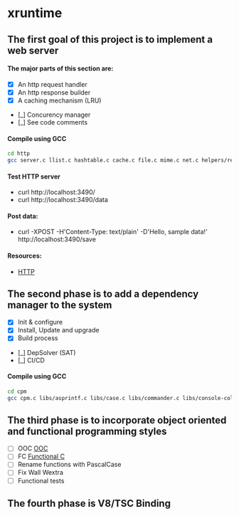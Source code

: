 ﻿# xruntime

## The first goal of this project is to implement a web server

#### The major parts of this section are:

- [x] An http request handler
- [x] An http response builder
- [x] A caching mechanism (LRU)
- [_] Concurency manager
- [_] See code comments

#### Compile using GCC

```bash
cd http
gcc server.c llist.c hashtable.c cache.c file.c mime.c net.c helpers/request.c -o server -w
```

#### Test HTTP server

- curl http://localhost:3490/
- curl http://localhost:3490/data
  <!-- - curl http://localhost:3490/number -->
  <!-- - curl http://localhost:3490/date -->

#### Post data:

- curl -XPOST -H'Content-Type: text/plain' -D'Hello, sample data!' http://localhost:3490/save

#### Resources:

- [HTTP](https://developer.mozilla.org/en-US/docs/Web/HTTP)

## The second phase is to add a dependency manager to the system

- [x] Init & configure
- [x] Install, Update and upgrade
- [x] Build process
- [_] DepSolver (SAT)
- [_] CI/CD

#### Compile using GCC

```bash
cd cpm
gcc cpm.c libs/asprintf.c libs/case.c libs/commander.c libs/console-colors.c libs/copy.c libs/debug.c libs/fs.c libs/hash.c libs/http-get.c libs/list.c libs/list_iterator.c libs/list_node.c libs/mkdirp.c libs/parse-repo.c libs/parson.c libs/path-join.c libs/path-normalize.c libs/rimraf.c libs/strdup.c libs/str-ends-with.c libs/str-flatten.c libs/str-starts-with.c libs/substr.c libs/trim.c libs/which.c libs/tempdir.c libs/wiki-registry.c libs/wildcardcmp.c common/cache.c common/package.c gumbo-parser/attribute.c gumbo-parser/char_ref.c gumbo-parser/error.c gumbo-parser/get-element-by-id.c gumbo-parser/get-elements-by-tag-name.c gumbo-parser/gumbo-text-content.c gumbo-parser/parser.c gumbo-parser/string_buffer.c gumbo-parser/string_piece.c gumbo-parser/tag.c gumbo-parser/tokenizer.c gumbo-parser/utf8.c gumbo-parser/util.c gumbo-parser/vector.c -lcurl -lpthread -o cpm -w
```

## The third phase is to incorporate object oriented and functional programming styles

- [ ] OOC [OOC](https://ipfs.io/ipfs/bafykbzacebdwpzy4hih6puwm2vl746vponefnskbolmiuxmcbfjfe2gvnqrie?filename=Axel%20Schreiner%20-%20Object-Oriented%20Programming%20with%20ANSI-C%20%281993%29.pdf)
- [ ] FC [Functional C](https://ipfs.io/ipfs/bafykbzacedosuw6brb6mpmlwy7pex4kjtzcftrdhjk2thj4ppxtifcbjqckgy?filename=%28International%20Computer%20Science%20Series%29%20P.%20Hartel%2C%20F.%20Muller%20-%20Functional%20C-Addison-Wesley%20%281997%29.pdf)
- [ ] Rename functions with PascalCase
- [ ] Fix Wall Wextra
- [ ] Functional tests

## The fourth phase is V8/TSC Binding

